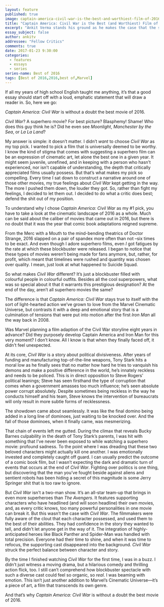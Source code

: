 ```yaml
---
layout: feature
published: true
image: captain-america-civil-war-is-the-best-and-worthiest-film-of-2016.jpg
title: "Captain America: Civil War is the Best (and Worthiest) Film of 2016"
excerpt: "Ankit Verma stands his ground as he makes the case that the superhero blockbuster can be a piece of art."
essay_subject: false
author: ankitv
addressee: "Fellow Critics"
comments: true
date: 2017-01-23 9:30:00
categories:
  - features
  - essays
  - series
series-name: Best of 2016
tags: [Best of 2016,2016,best of,Marvel]
---
```

If all my years of high school English taught me anything, it’s that a good essay should start off with a loud, emphatic statement that will draw a reader in. So, here we go:

_Captain America: Civil War_ is without a doubt the best movie of 2016.

_Civil War_? A superhero movie? For best picture? Blasphemy! Shame! Who does this guy think he is? Did he even see _Moonlight_, _Manchester by the Sea_, or _La La Land_? 

My answer is simple: it doesn’t matter. I didn’t _want_ to choose _Civil War_ as my top pick. I wanted to pick a film that is universally deemed to be worthy. I know the kind of stigma that comes with suggesting a superhero film can be an expression of cinematic art, let alone the best one in a given year. It might seem juvenile, unrefined, and in keeping with a person who hasn’t experienced, nor isn’t capable of understanding, the depth that critically appreciated films usually possess. But that’s what makes my pick so compelling. Every time I sat down to construct a narrative around one of those other movies, my true feelings about _Civil War_ kept getting in the way. The more I pushed them down, the louder they got. So, rather than fight my feelings, I decided to let them out. I decided to do what a critic does best; defend the shit out of my position. 

To understand why I chose _Captain America: Civil War_ as my #1 pick, you have to take a look at the cinematic landscape of 2016 as a whole. Much can be said about the caliber of movies that came out in 2016, but there is no doubt that it was the year that comic book adaptations reigned supreme. 

From the Merc with a Mouth to the mind-bending theatrics of Doctor Strange, 2016 slapped on a pair of spandex more often than not –six times to be exact. And even though I adore superhero films, even _I_ got fatigues by the rate at which these blockbuster were released. I began to notice that these types of movies weren’t being made for fans anymore, but, rather, for profit, which meant that timelines were rushed and quantity was chosen over quality. I mean, just look at what happened to Suicide Squad.

So what makes _Civil War_ different? It’s just a blockbuster filled with colourful people in colourful outfits. Besides all the cool superpowers, what was so special about it that it warrants this prestigious designation? At the end of the day, aren’t all superhero movies the same?

The difference is that _Captain America: Civil War_ stays true to itself with the sort of light-hearted action we’ve grown to love from the Marvel Cinematic Universe, but contrasts it with a deep and emotional story that is a culmination of tensions that were put into motion after the first _Iron Man_ all the way back in 2008. 

Was Marvel planning a film adaption of the Civil War storyline eight years in advance? Did they purposely develop Captain America and Iron Man for this very moment? I don’t know. All I know is that when they finally faced off, it didn’t feel unexpected.

At its core, _Civil War_ is a story about political divisiveness. After years of funding and manufacturing top-of-the-line weapons, Tony Stark hits a moral low as he finally sees that no matter how hard he tries to vanquish his demons and make a positive difference in the world, he’s innately reckless and needs to be policed. This is in direct opposition to Steve Rogers’ political leanings; Steve has seen firsthand the type of corruption that comes when a government amasses too much influence; he’s seen absolute power corrupt absolutely. Despite sometimes being reckless in the way he conducts himself and his team, Steve knows the intervention of bureaucrats will only result in more subtle forms of recklessness. 

The showdown came about seamlessly. It was like the final domino being added in a long line of dominoes, just waiting to be knocked over. And the fall of those dominoes, when it finally came, was mesmerizing.

That chain of events left me gutted. During the climax that reveals Bucky Barnes culpability in the death of Tony Stark’s parents, I was hit with something that I’ve never been exposed to while watching a superhero movie: profound sadness. To the point where I was dreading that these two beloved characters might actually kill one another. I was emotionally invested and completely caught off guard. I can usually predict the outcome of a comic book film, but I wasn’t expecting the dark and dramatic turn of events that occurs at the end of _Civil War_. Fighting over politics is one thing, but discovering that the man you’ve fought beside against aliens and sentient robots has been hiding a secret of this magnitude is some Jerry Springer shit that is too raw to ignore.

But _Civil War_ isn't a two-man show. It’s an all-star team-up that brings in even more superheroes than _The Avengers_. It features supporting characters who have headlined (and will soon headline) their own movies, and, as every critic knows, too many powerful personalities in one movie can break it. But this wasn’t the case with _Civil War_. The filmmakers were fully aware of the clout that each character possessed, and used them to the best of their abilities. They had confidence in the story they wanted to tell, and didn’t let anyone get in the way of it. The integration of highly-anticipated heroes like Black Panther and Spider-Man was handled with total precision. Everyone had their time to shine, and when it was time to refocus, the supporting cast disappeared into the background. _Civil War_ struck the perfect balance between character and story.

By the time I finished watching _Civil War_ for the first time, I was in a buzz. I didn’t just witness a moving drama, but a hilarious comedy and thrilling action flick, too. I still can’t comprehend how blockbuster spectacle with such a diverse cast could feel so organic, so _real_. I was beaming with emotion. This isn’t just another addition to Marvel’s Cinematic Universe—it’s a piece of art, a film that transcends its own genre. 

And that’s why _Captain America: Civil War_ is without a doubt the best movie of 2016. 
